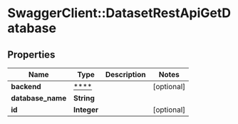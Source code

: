 # SwaggerClient::DatasetRestApiGetDatabase

## Properties
Name | Type | Description | Notes
------------ | ------------- | ------------- | -------------
**backend** | [****](.md) |  | [optional] 
**database_name** | **String** |  | 
**id** | **Integer** |  | [optional] 

